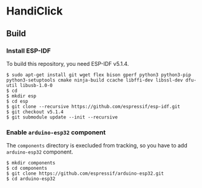 # HandiClick

## Build

### Install ESP-IDF
To build this repository, you need ESP-IDF v5.1.4.
```
$ sudo apt-get install git wget flex bison gperf python3 python3-pip python3-setuptools cmake ninja-build ccache libffi-dev libssl-dev dfu-util libusb-1.0-0
$ cd
$ mkdir esp
$ cd esp
$ git clone --recursive https://github.com/espressif/esp-idf.git
$ git checkout v5.1.4
$ git submodule update --init --recursive
```

### Enable `arduino-esp32` component
The `components` directory is execluded from tracking, so you have to add `arduino-esp32` component.
```
$ mkdir components
$ cd components
$ git clone https://github.com/espressif/arduino-esp32.git
$ cd arduino-esp32 
```

### 